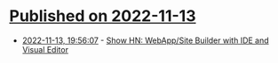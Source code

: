 # [Published on 2022-11-13](index.md)

* [2022-11-13, 19:56:07](https://news.ycombinator.com/item?id=33586693) - [Show HN: WebApp/Site Builder with IDE and Visual Editor](https://getlivewebsite.com)
